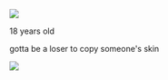 ![](https://komarev.com/ghpvc/?username=yaorijuana&color=000000&label=witnesses&base=1000) 

18 years old 

gotta be a loser to copy someone's skin






![](https://71781816.carrd.co/assets/images/image11.jpg?v=cb657133)
